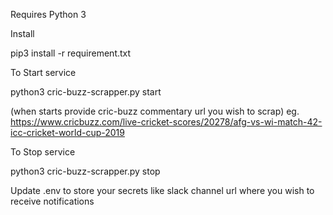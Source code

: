 Requires Python 3

Install

pip3 install -r requirement.txt 

To Start service 


python3 cric-buzz-scrapper.py start

(when starts provide cric-buzz commentary url you wish to scrap)
eg. https://www.cricbuzz.com/live-cricket-scores/20278/afg-vs-wi-match-42-icc-cricket-world-cup-2019

To Stop service

python3 cric-buzz-scrapper.py stop


Update .env to store your secrets like slack channel url where you wish to receive notifications 